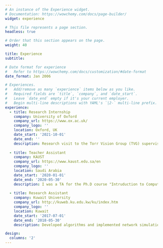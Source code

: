 ```yaml
---
# An instance of the Experience widget.
# Documentation: https://wowchemy.com/docs/page-builder/
widget: experience

# This file represents a page section.
headless: true

# Order that this section appears on the page.
weight: 40

title: Experience
subtitle:

# Date format for experience
#   Refer to https://wowchemy.com/docs/customization/#date-format
date_format: Jan 2006

# Experiences.
#   Add/remove as many `experience` items below as you like.
#   Required fields are `title`, `company`, and `date_start`.
#   Leave `date_end` empty if it's your current employer.
#   Begin multi-line descriptions with YAML's `|2-` multi-line prefix.
experience:
  - title: Research Internship
    company: University of Oxford
    company_url: https://www.ox.ac.uk/
    company_logo: ''
    location: Oxford, UK
    date_start: '2021-10-01'
    date_end: ''
    description: Research visit to the Torr Vision Group (TVG) supervised by prof. Philip Torr
        
  - title: Teacher Assistant
    company: KAUST
    company_url: https://www.kaust.edu.sa/en
    company_logo: ''
    location: Saudi Arabia
    date_start: '2020-01-01'
    date_end: '2020-05-30'
    description: I was a TA for the Ph.D course "Intruduction to Computer Vision".
    
  - title: Research Assistant
    company: Kuwait University
    company_url: http://kuweb.ku.edu.kw/ku/index.htm
    company_logo: ''
    location: Kuwait
    date_start: '2017-07-01'
    date_end: '2018-05-30'
    description: Developed algorithms and implemented network simulations..

design:
  columns: '2'
---
```

